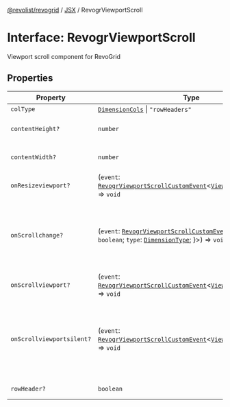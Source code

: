 [@revolist/revogrid](README.md) / [JSX](Namespace.JSX.md) / RevogrViewportScroll

# Interface: RevogrViewportScroll

Viewport scroll component for RevoGrid

## Properties

| Property | Type | Description | Defined in |
| ------ | ------ | ------ | ------ |
| `colType` | [`DimensionCols`](TypeAlias.DimensionCols.md) \| `"rowHeaders"` | - | [src/components.d.ts:2085](https://github.com/revolist/revogrid/blob/d6473f6969ab6fd56cd4da079557c4c65f0572e2/src/components.d.ts#L2085) |
| `contentHeight?` | `number` | Height of inner content | [src/components.d.ts:2089](https://github.com/revolist/revogrid/blob/d6473f6969ab6fd56cd4da079557c4c65f0572e2/src/components.d.ts#L2089) |
| `contentWidth?` | `number` | Width of inner content | [src/components.d.ts:2093](https://github.com/revolist/revogrid/blob/d6473f6969ab6fd56cd4da079557c4c65f0572e2/src/components.d.ts#L2093) |
| `onResizeviewport?` | (`event`: [`RevogrViewportScrollCustomEvent`](Interface.RevogrViewportScrollCustomEvent.md)\<[`ViewPortResizeEvent`](TypeAlias.ViewPortResizeEvent.md)\>) => `void` | Viewport resize | [src/components.d.ts:2097](https://github.com/revolist/revogrid/blob/d6473f6969ab6fd56cd4da079557c4c65f0572e2/src/components.d.ts#L2097) |
| `onScrollchange?` | (`event`: [`RevogrViewportScrollCustomEvent`](Interface.RevogrViewportScrollCustomEvent.md)\<\{ `hasScroll`: `boolean`; `type`: [`DimensionType`](TypeAlias.DimensionType.md); \}\>) => `void` | Triggered on scroll change, can be used to get information about scroll visibility | [src/components.d.ts:2101](https://github.com/revolist/revogrid/blob/d6473f6969ab6fd56cd4da079557c4c65f0572e2/src/components.d.ts#L2101) |
| `onScrollviewport?` | (`event`: [`RevogrViewportScrollCustomEvent`](Interface.RevogrViewportScrollCustomEvent.md)\<[`ViewPortScrollEvent`](TypeAlias.ViewPortScrollEvent.md)\>) => `void` | Before scroll event | [src/components.d.ts:2108](https://github.com/revolist/revogrid/blob/d6473f6969ab6fd56cd4da079557c4c65f0572e2/src/components.d.ts#L2108) |
| `onScrollviewportsilent?` | (`event`: [`RevogrViewportScrollCustomEvent`](Interface.RevogrViewportScrollCustomEvent.md)\<[`ViewPortScrollEvent`](TypeAlias.ViewPortScrollEvent.md)\>) => `void` | Silently scroll to coordinate Made to align negative coordinates for mobile devices | [src/components.d.ts:2112](https://github.com/revolist/revogrid/blob/d6473f6969ab6fd56cd4da079557c4c65f0572e2/src/components.d.ts#L2112) |
| `rowHeader?` | `boolean` | Enable row header | [src/components.d.ts:2116](https://github.com/revolist/revogrid/blob/d6473f6969ab6fd56cd4da079557c4c65f0572e2/src/components.d.ts#L2116) |
